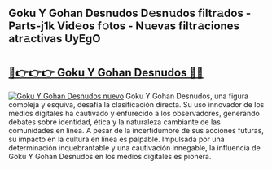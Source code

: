 ## Goku Y Gohan Desnudos D𝚎sn𝚞dos filtr𝚊dos - Parts-j1k Vid𝚎os f𝚘tos - N𝚞evas filtr𝚊ciones atr𝚊ctivas UyEgO

# <h2><a href="http://mbcx2k.tromn.icu/?c=Goku+Y+Gohan+Desnudos">🔗👉👉👉 Goku Y Gohan Desnudos 🔗🔗</a></h2>

[![Goku Y Gohan Desnudos nuevo](https://i.imgur.com/pEAQMta.gif)](http://mbcx2k.tromn.icu/?c=Goku+Y+Gohan+Desnudos)
Goku Y Gohan Desnudos, una figura compleja y esquiva, desafía la clasificación directa. Su uso innovador de los medios digitales ha cautivado y enfurecido a los observadores, generando debates sobre identidad, ética y la naturaleza cambiante de las comunidades en línea. A pesar de la incertidumbre de sus acciones futuras, su impacto en la cultura en línea es palpable. Impulsada por una determinación inquebrantable y una cautivación innegable, la influencia de Goku Y Gohan Desnudos en los medios digitales es pionera.
